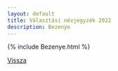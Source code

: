 ```yaml
---
layout: default
title: Választási névjegyzék 2022
description: Bezenye
---
```


{% include Bezenye.html %}

[Vissza](./)